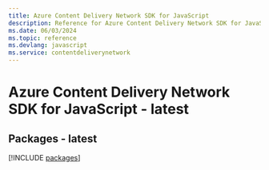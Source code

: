 ```yaml
---
title: Azure Content Delivery Network SDK for JavaScript
description: Reference for Azure Content Delivery Network SDK for JavaScript
ms.date: 06/03/2024
ms.topic: reference
ms.devlang: javascript
ms.service: contentdeliverynetwork
---
```

# Azure Content Delivery Network SDK for JavaScript - latest
## Packages - latest
[!INCLUDE [packages](content-delivery-network-index.md)]
